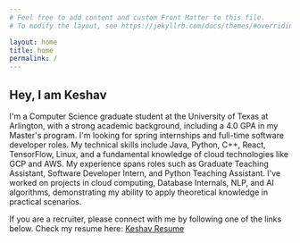 ```yaml
---
# Feel free to add content and custom Front Matter to this file.
# To modify the layout, see https://jekyllrb.com/docs/themes/#overriding-theme-defaults

layout: home
title: home
permalink: /
---
```

## Hey, I am Keshav

I'm a Computer Science graduate student at the University of Texas at Arlington, with a strong academic background, including a 4.0 GPA in my Master's program. 
I'm looking for spring internships and full-time software developer roles. 
My technical skills include Java, Python, C++, React, TensorFlow, Linux, and a fundamental knowledge of cloud technologies like GCP and AWS. 
My experience spans roles such as Graduate Teaching Assistant, Software Developer Intern, and Python Teaching Assistant. 
I've worked on projects in cloud computing, Database Internals, NLP, and AI algorithms, demonstrating my ability to apply theoretical knowledge in practical scenarios.

If you are a recruiter, please connect with me by following one of the links below.
Check my resume here: [Keshav Resume](https://drive.google.com/file/d/1KVdmfe7VPEOoC7hX7do1ac6o1mXWXuMZ/view?usp=drive_link)
